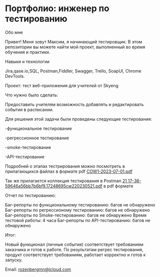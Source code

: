 # Портфолио: инженер по тестированию
Обо мне

Привет! Меня зовут Максим, я начинающий тестировщик. 
В этом репозитории вы можете найти мой проект, выполненный во время обучения и практики. 

Навыки и технологии

Jira,qase.io,SQL, Postman,Fiddler, Swagger, Trello, 
SoapUI, Chrome DevTools.


Проект: тест веб-приложения для учителей от Skyeng

Что нужно было сделать:

Предоставить учителям возможность добавлять и редактировать события в расписании.
 
Для решения этой задачи были проведены следующие тестирования:

-функциональное тестирование


-регрессионное тестирование



-smoke-тестирование



-API-тестирование

Подробней о этапах тестрирования можно посмотреть в прилагающихся файлах в формате pdf 
[COW1-2023-07-01.pdf](https://github.com/MaximRozen/QA/files/11926613/COW1-2023-07-01.pdf)



Так же прилагается коллекция тестирования в Postman
[21 17-36-59646a56bb7b6bf9.17248695cw220230521.pdf](https://github.com/MaximRozen/QA/files/11926619/21.17-36-59646a56bb7b6bf9.17248695cw220230521.pdf) в pdf формате 


Отчет по тестированию:

Баг-репорты по функциональному тестированию:  багов не обнаружено
Баг-репорты по регрессионому тестированию: багов не обнаружено
Баг-репорты по Smoke-тестированию: багов не обнаружено
Время тестовой работы: 4 часа
Баг-репорты по API-тестированию: багов не обнаружено 

Итог:

Новый функционал (личные события) соответствует требованиям заказчика и готов к работе. 
По результатам регрес тестирования, продукт соответствует требованиям, работает корректно и готов к запуску. 



Email: rozenbergmn@icloud.com
